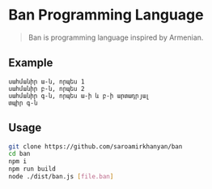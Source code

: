# Ban Programming Language
> Ban is programming language inspired by Armenian.

## Example
```
սահմանիր ա-ն, որպես 1
սահմանիր բ-ն, որպես 2
սահմանիր գ-ն, որպես ա-ի և բ-ի արտադրյալ
տպիր գ-ն
```

## Usage
```bash
git clone https://github.com/saroamirkhanyan/ban
cd ban
npm i
npm run build
node ./dist/ban.js [file.ban] 
```